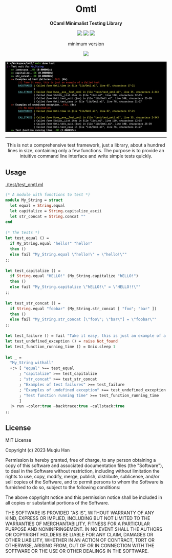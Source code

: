 <div align="center">

# Omtl

__OCaml Minimalist Testing Library__


![](https://github.com/muqiuhan/omtl/workflows/Linux/badge.svg)
![](https://github.com/muqiuhan/omtl/workflows/Windows/badge.svg)
![](https://github.com/muqiuhan/omtl/workflows/MacOS/badge.svg)

minimum version

![](https://github.com/muqiuhan/omtl/workflows/4.13.x/badge.svg)


<img src=".github/demo.png">
  
---

This is not a comprehensive test framework, just a library, about a hundred lines in size, containing only a few functions. The purpose is to provide an intuitive command line interface and write simple tests quickly.
  
</div>

## Usage
[./test/test_omtl.ml](./test/test_omtl.ml)
```ocaml
(* A module with functions to test *)
module My_String = struct
  let equal = String.equal
  let capitalize = String.capitalize_ascii
  let str_concat = String.concat ""
end

(* The tests *)
let test_equal () =
  if My_String.equal "hello!" "hello!"
  then ()
  else fail "My_String.equal \"hello!\" = \"hello!\""
;;

let test_capitalize () =
  if String.equal "HELLO!" (My_String.capitalize "hELLO!")
  then ()
  else fail "My_String.capitalize \"hELLO!\" = \"HELLO!!\""
;;

let test_str_concat () =
  if String.equal "foobar" (My_String.str_concat [ "foo"; "bar" ])
  then ()
  else fail "My_String.str_concat [\"foo\"; \"bar\"] = \"foobar\""
;;

let test_failure () = fail "Take it easy, this is just an example of a failed test"
let test_undefined_exception () = raise Not_found
let test_function_running_time () = Unix.sleep 1

let _ =
  "My_String withall"
  +:> [ "equal" >== test_equal
      ; "capitalize" >== test_capitalize
      ; "str_concat" >== test_str_concat
      ; "Examples of test failures" >== test_failure
      ; "Examples of undefined exception" >== test_undefined_exception
      ; "Test function running time" >== test_function_running_time
      ]
  |> run ~color:true ~backtrace:true ~callstack:true
;;
```

## License
MIT License

Copyright (c) 2023 Muqiu Han

Permission is hereby granted, free of charge, to any person obtaining a copy
of this software and associated documentation files (the "Software"), to deal
in the Software without restriction, including without limitation the rights
to use, copy, modify, merge, publish, distribute, sublicense, and/or sell
copies of the Software, and to permit persons to whom the Software is
furnished to do so, subject to the following conditions:

The above copyright notice and this permission notice shall be included in all
copies or substantial portions of the Software.

THE SOFTWARE IS PROVIDED "AS IS", WITHOUT WARRANTY OF ANY KIND, EXPRESS OR
IMPLIED, INCLUDING BUT NOT LIMITED TO THE WARRANTIES OF MERCHANTABILITY,
FITNESS FOR A PARTICULAR PURPOSE AND NONINFRINGEMENT. IN NO EVENT SHALL THE
AUTHORS OR COPYRIGHT HOLDERS BE LIABLE FOR ANY CLAIM, DAMAGES OR OTHER
LIABILITY, WHETHER IN AN ACTION OF CONTRACT, TORT OR OTHERWISE, ARISING FROM,
OUT OF OR IN CONNECTION WITH THE SOFTWARE OR THE USE OR OTHER DEALINGS IN THE
SOFTWARE.
